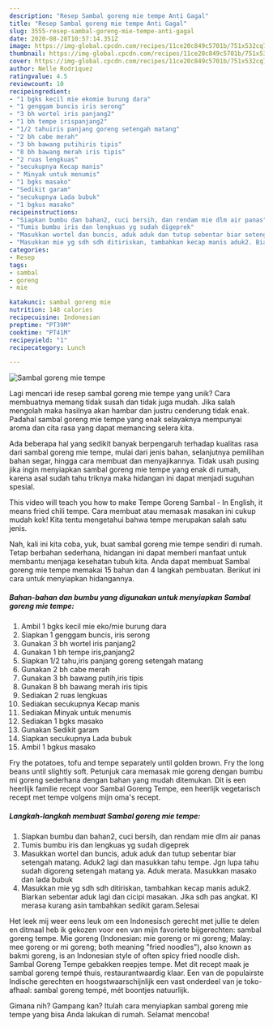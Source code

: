 ```yaml
---
description: "Resep Sambal goreng mie tempe Anti Gagal"
title: "Resep Sambal goreng mie tempe Anti Gagal"
slug: 3555-resep-sambal-goreng-mie-tempe-anti-gagal
date: 2020-08-28T10:57:14.351Z
image: https://img-global.cpcdn.com/recipes/11ce20c849c5701b/751x532cq70/sambal-goreng-mie-tempe-foto-resep-utama.jpg
thumbnail: https://img-global.cpcdn.com/recipes/11ce20c849c5701b/751x532cq70/sambal-goreng-mie-tempe-foto-resep-utama.jpg
cover: https://img-global.cpcdn.com/recipes/11ce20c849c5701b/751x532cq70/sambal-goreng-mie-tempe-foto-resep-utama.jpg
author: Nelle Rodriquez
ratingvalue: 4.5
reviewcount: 10
recipeingredient:
- "1 bgks kecil mie ekomie burung dara"
- "1 genggam buncis iris serong"
- "3 bh wortel iris panjang2"
- "1 bh tempe irispanjang2"
- "1/2 tahuiris panjang goreng setengah matang"
- "2 bh cabe merah"
- "3 bh bawang putihiris tipis"
- "8 bh bawang merah iris tipis"
- "2 ruas lengkuas"
- "secukupnya Kecap manis"
- " Minyak untuk menumis"
- "1 bgks masako"
- "Sedikit garam"
- "secukupnya Lada bubuk"
- "1 bgkus masako"
recipeinstructions:
- "Siapkan bumbu dan bahan2, cuci bersih, dan rendam mie dlm air panas"
- "Tumis bumbu iris dan lengkuas yg sudah digeprek"
- "Masukkan wortel dan buncis, aduk aduk dan tutup sebentar biar setengah matang. Aduk2 lagi dan masukkan tahu tempe. Jgn lupa tahu sudah digoreng setengah matang ya. Aduk merata. Masukkan masako dan lada bubuk"
- "Masukkan mie yg sdh sdh ditiriskan, tambahkan kecap manis aduk2. Biarkan sebentar aduk lagi dan cicipi masakan. Jika sdh pas angkat. Kl merasa kurang asin tambahkan sedikit garam.Selesai"
categories:
- Resep
tags:
- sambal
- goreng
- mie

katakunci: sambal goreng mie 
nutrition: 148 calories
recipecuisine: Indonesian
preptime: "PT39M"
cooktime: "PT41M"
recipeyield: "1"
recipecategory: Lunch

---
```



![Sambal goreng mie tempe](https://img-global.cpcdn.com/recipes/11ce20c849c5701b/751x532cq70/sambal-goreng-mie-tempe-foto-resep-utama.jpg)

Lagi mencari ide resep sambal goreng mie tempe yang unik? Cara membuatnya memang tidak susah dan tidak juga mudah. Jika salah mengolah maka hasilnya akan hambar dan justru cenderung tidak enak. Padahal sambal goreng mie tempe yang enak selayaknya mempunyai aroma dan cita rasa yang dapat memancing selera kita.

Ada beberapa hal yang sedikit banyak berpengaruh terhadap kualitas rasa dari sambal goreng mie tempe, mulai dari jenis bahan, selanjutnya pemilihan bahan segar, hingga cara membuat dan menyajikannya. Tidak usah pusing jika ingin menyiapkan sambal goreng mie tempe yang enak di rumah, karena asal sudah tahu triknya maka hidangan ini dapat menjadi suguhan spesial.

This video will teach you how to make Tempe Goreng Sambal - In English, it means fried chili tempe. Cara membuat atau memasak masakan ini cukup mudah kok! Kita tentu mengetahui bahwa tempe merupakan salah satu jenis.


Nah, kali ini kita coba, yuk, buat sambal goreng mie tempe sendiri di rumah. Tetap berbahan sederhana, hidangan ini dapat memberi manfaat untuk membantu menjaga kesehatan tubuh kita. Anda dapat membuat Sambal goreng mie tempe memakai 15 bahan dan 4 langkah pembuatan. Berikut ini cara untuk menyiapkan hidangannya.

<!--inarticleads1-->

##### Bahan-bahan dan bumbu yang digunakan untuk menyiapkan Sambal goreng mie tempe:

1. Ambil 1 bgks kecil mie eko/mie burung dara
1. Siapkan 1 genggam buncis, iris serong
1. Gunakan 3 bh wortel iris panjang2
1. Gunakan 1 bh tempe iris,panjang2
1. Siapkan 1/2 tahu,iris panjang goreng setengah matang
1. Gunakan 2 bh cabe merah
1. Gunakan 3 bh bawang putih,iris tipis
1. Gunakan 8 bh bawang merah iris tipis
1. Sediakan 2 ruas lengkuas
1. Sediakan secukupnya Kecap manis
1. Sediakan  Minyak untuk menumis
1. Sediakan 1 bgks masako
1. Gunakan Sedikit garam
1. Siapkan secukupnya Lada bubuk
1. Ambil 1 bgkus masako


Fry the potatoes, tofu and tempe separately until golden brown. Fry the long beans until slightly soft. Petunjuk cara memasak mie goreng dengan bumbu mi goreng sederhana dengan bahan yang mudah ditemukan. Dit is een heerlijk familie recept voor Sambal Goreng Tempe, een heerlijk vegetarisch recept met tempe volgens mijn oma&#39;s recept. 

<!--inarticleads2-->

##### Langkah-langkah membuat Sambal goreng mie tempe:

1. Siapkan bumbu dan bahan2, cuci bersih, dan rendam mie dlm air panas
1. Tumis bumbu iris dan lengkuas yg sudah digeprek
1. Masukkan wortel dan buncis, aduk aduk dan tutup sebentar biar setengah matang. Aduk2 lagi dan masukkan tahu tempe. Jgn lupa tahu sudah digoreng setengah matang ya. Aduk merata. Masukkan masako dan lada bubuk
1. Masukkan mie yg sdh sdh ditiriskan, tambahkan kecap manis aduk2. Biarkan sebentar aduk lagi dan cicipi masakan. Jika sdh pas angkat. Kl merasa kurang asin tambahkan sedikit garam.Selesai


Het leek mij weer eens leuk om een Indonesisch gerecht met jullie te delen en ditmaal heb ik gekozen voor een van mijn favoriete bijgerechten: sambal goreng tempe. Mie goreng (Indonesian: mie goreng or mi goreng; Malay: mee goreng or mi goreng; both meaning &#34;fried noodles&#34;), also known as bakmi goreng, is an Indonesian style of often spicy fried noodle dish. Sambal Goreng Tempe gebakken reepjes tempe. Met dit recept maak je sambal goreng tempé thuis, restaurantwaardig klaar. Een van de populairste Indische gerechten en hoogstwaarschijnlijk een vast onderdeel van je toko-afhaal: sambal goreng tempé, mét boontjes natuurlijk. 

Gimana nih? Gampang kan? Itulah cara menyiapkan sambal goreng mie tempe yang bisa Anda lakukan di rumah. Selamat mencoba!
